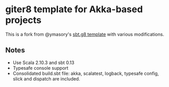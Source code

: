 # giter8 template for Akka-based projects #

This is a fork from @ymasory's [sbt.g8 template](https://github.com/ymasory/sbt.g8) with various modifications.

## Notes

- Use Scala 2.10.3 and sbt 0.13
- Typesafe console support
- Consolidated build.sbt file: akka, scalatest, logback, typesafe config, slick and dispatch are included.
